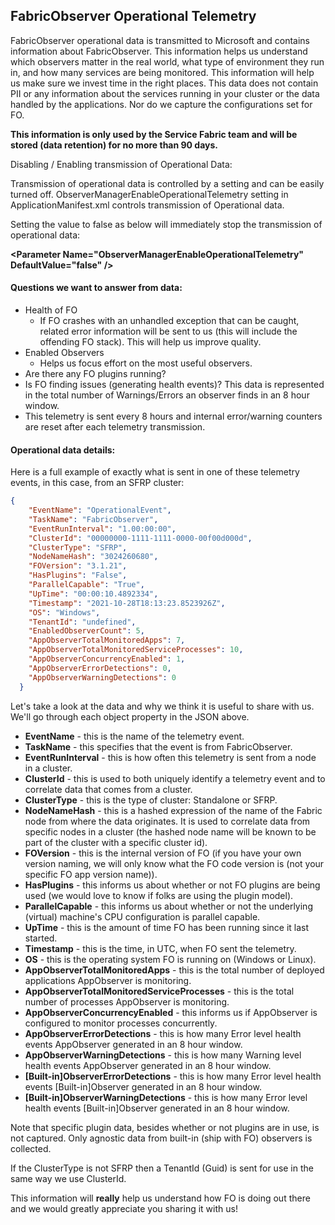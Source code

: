 ## FabricObserver Operational Telemetry

FabricObserver operational data is transmitted to Microsoft and contains information about FabricObserver.  This information helps us understand which observers matter in the real world, what type of environment they run in, and how many services are being monitored. This information will help us make sure we invest time in the right places. This data does not contain PII or any information about the services running in your cluster or the data handled by the applications. Nor do we capture the configurations set for FO. 

**This information is only used by the Service Fabric team and will be stored (data retention) for no more than 90 days.** 

Disabling / Enabling transmission of Operational Data: 

Transmission of operational data is controlled by a setting and can be easily turned off. ObserverManagerEnableOperationalTelemetry setting in ApplicationManifest.xml controls transmission of Operational data. 

Setting the value to false as below will immediately stop the transmission of operational data: 

**\<Parameter Name="ObserverManagerEnableOperationalTelemetry" DefaultValue="false" />** 

#### Questions we want to answer from data: 

-	Health of FO 
       -	If FO crashes with an unhandled exception that can be caught, related error information will be sent to us (this will include the offending FO stack). This will help us improve quality. 
-	Enabled Observers 
    -	Helps us focus effort on the most useful observers.
-	Are there any FO plugins running?
-	Is FO finding issues (generating health events)? This data is represented in the total number of Warnings/Errors an observer finds in an 8 hour window.
-	This telemetry is sent every 8 hours and internal error/warning counters are reset after each telemetry transmission.

#### Operational data details: 

Here is a full example of exactly what is sent in one of these telemetry events, in this case, from an SFRP cluster: 

```JSON
{
    "EventName": "OperationalEvent",
    "TaskName": "FabricObserver",
    "EventRunInterval": "1.00:00:00",
    "ClusterId": "00000000-1111-1111-0000-00f00d000d",
    "ClusterType": "SFRP",
    "NodeNameHash": "3024260680",
    "FOVersion": "3.1.21",
    "HasPlugins": "False",
    "ParallelCapable": "True",
    "UpTime": "00:00:10.4892334",
    "Timestamp": "2021-10-28T18:13:23.8523926Z",
    "OS": "Windows",
    "TenantId": "undefined",
    "EnabledObserverCount": 5,
    "AppObserverTotalMonitoredApps": 7,
    "AppObserverTotalMonitoredServiceProcesses": 10,
    "AppObserverConcurrencyEnabled": 1,
    "AppObserverErrorDetections": 0,
    "AppObserverWarningDetections": 0
  }
```

Let's take a look at the data and why we think it is useful to share with us. We'll go through each object property in the JSON above.
-	**EventName** - this is the name of the telemetry event.
-	**TaskName** - this specifies that the event is from FabricObserver.
-	**EventRunInterval** - this is how often this telemetry is sent from a node in a cluster.
-	**ClusterId** - this is used to both uniquely identify a telemetry event and to correlate data that comes from a cluster.
-	**ClusterType** - this is the type of cluster: Standalone or SFRP.
-	**NodeNameHash** - this is a hashed expression of the name of the Fabric node from where the data originates. It is used to correlate data from specific nodes in a cluster (the hashed node name will be known to be part of the cluster with a specific cluster id).
-	**FOVersion** - this is the internal version of FO (if you have your own version naming, we will only know what the FO code version is (not your specific FO app version name)).
-	**HasPlugins** - this informs us about whether or not FO plugins are being used (we would love to know if folks are using the plugin model).
-   **ParallelCapable** - this informs us about whether or not the underlying (virtual) machine's CPU configuration is parallel capable.
-	**UpTime** - this is the amount of time FO has been running since it last started.
-	**Timestamp** - this is the time, in UTC, when FO sent the telemetry.
-	**OS** - this is the operating system FO is running on (Windows or Linux).
-	**AppObserverTotalMonitoredApps** - this is the total number of deployed applications AppObserver is monitoring.
-	**AppObserverTotalMonitoredServiceProcesses** - this is the total number of processes AppObserver is monitoring.
-   **AppObserverConcurrencyEnabled** - this informs us if AppObserver is configured to monitor processes concurrently.
-	**AppObserverErrorDetections** - this is how many Error level health events AppObserver generated in an 8 hour window.
-	**AppObserverWarningDetections** - this is how many Warning level health events AppObserver generated in an 8 hour window.
-	**[Built-in]ObserverErrorDetections** - this is how many Error level health events [Built-in]Observer generated in an 8 hour window.
-	**[Built-in]ObserverWarningDetections** - this is how many Error level health events [Built-in]Observer generated in an 8 hour window. 


Note that specific plugin data, besides whether or not plugins are in use, is not captured. Only agnostic data from built-in (ship with FO) observers is collected. 

If the ClusterType is not SFRP then a TenantId (Guid) is sent for use in the same way we use ClusterId. 

This information will **really** help us understand how FO is doing out there and we would greatly appreciate you sharing it with us!


